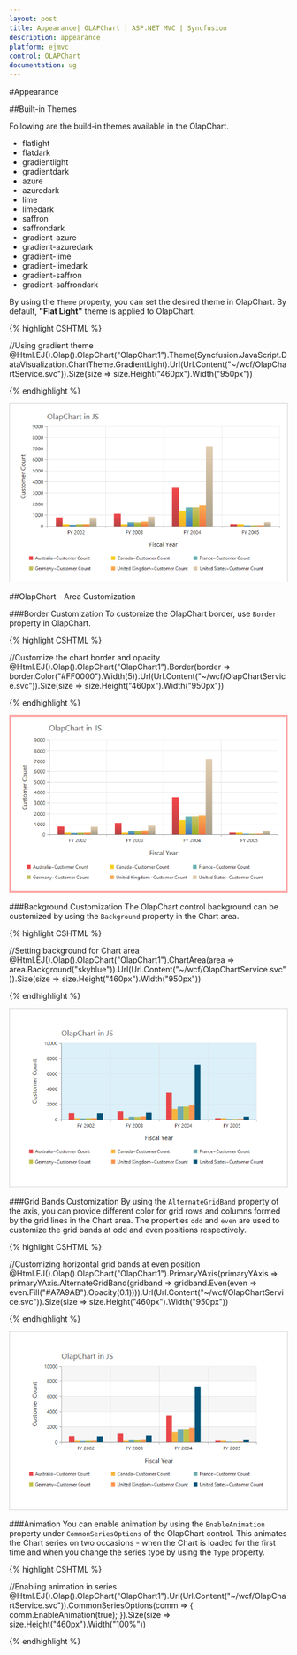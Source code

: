 ```yaml
---
layout: post
title: Appearance| OLAPChart | ASP.NET MVC | Syncfusion
description: appearance
platform: ejmvc
control: OLAPChart
documentation: ug
---
```


#Appearance

##Built-in Themes

Following are the build-in themes available in the OlapChart.

* flatlight
* flatdark
* gradientlight
* gradientdark
* azure
* azuredark
* lime
* limedark
* saffron
* saffrondark
* gradient-azure
* gradient-azuredark
* gradient-lime
* gradient-limedark
* gradient-saffron
* gradient-saffrondark

By using the `Theme` property, you can set the desired theme in OlapChart. By default, **"Flat Light"** theme is applied to OlapChart.

{% highlight CSHTML %}

//Using gradient theme
@Html.EJ().Olap().OlapChart("OlapChart1").Theme(Syncfusion.JavaScript.DataVisualization.ChartTheme.GradientLight).Url(Url.Content("~/wcf/OlapChartService.svc")).Size(size => size.Height("460px").Width("950px"))

{% endhighlight %}

![](Appearance_images/themes.png)

##OlapChart - Area Customization

###Border Customization
To customize the OlapChart border, use `Border` property in OlapChart.

{% highlight CSHTML %}

//Customize the chart border and opacity
@Html.EJ().Olap().OlapChart("OlapChart1").Border(border => border.Color("#FF0000").Width(5)).Url(Url.Content("~/wcf/OlapChartService.svc")).Size(size => size.Height("460px").Width("950px"))

{% endhighlight %}

![](Appearance_images/bordercustomize.png)

###Background Customization
The OlapChart control background can be customized by using the `Background` property in the Chart area.

{% highlight CSHTML %}

//Setting background for Chart area
@Html.EJ().Olap().OlapChart("OlapChart1").ChartArea(area => area.Background("skyblue")).Url(Url.Content("~/wcf/OlapChartService.svc")).Size(size => size.Height("460px").Width("950px"))

{% endhighlight %}

![](Appearance_images/backgroundcutomize.png)

###Grid Bands Customization
By using the `AlternateGridBand` property of the axis, you can provide different color for grid rows and columns formed by the grid lines in the Chart area. The properties `odd` and `even` are used to customize the grid bands at odd and even positions respectively.

{% highlight CSHTML %}

//Customizing horizontal grid bands at even position
@Html.EJ().Olap().OlapChart("OlapChart1").PrimaryYAxis(primaryYAxis => primaryYAxis.AlternateGridBand(gridband => gridband.Even(even => even.Fill("#A7A9AB").Opacity(0.1)))).Url(Url.Content("~/wcf/OlapChartService.svc")).Size(size => size.Height("460px").Width("950px"))

{% endhighlight %}

![](Appearance_images/gridbands.png)

###Animation
You can enable animation by using the `EnableAnimation` property under `CommonSeriesOptions` of the OlapChart control. This animates the Chart series on two occasions - when the Chart is loaded for the first time and when you change the series type by using the `Type` property.

{% highlight CSHTML %}

//Enabling animation in series
@Html.EJ().Olap().OlapChart("OlapChart1").Url(Url.Content("~/wcf/OlapChartService.svc")).CommonSeriesOptions(comm => { comm.EnableAnimation(true); }).Size(size => size.Height("460px").Width("100%"))

{% endhighlight %}
